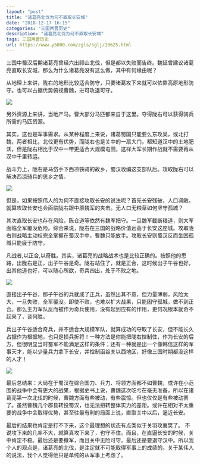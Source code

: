 ```yaml
---
layout: "post"
title: "诸葛亮北伐为何不直取长安城"
date: "2018-12-17 16:15"
categories: "三国两晋历史"
description: "诸葛亮北伐为何不直取长安城"
tags: 三国两晋历史
url: https://www.y5000.com/zgls/sglj/10625.html
---
```






三国中蜀汉后期诸葛亮曾经六出祁山北伐，但是都以失败而告终。魏延曾建议诸葛亮直取长安城，那么为什么诸葛亮没有这么做，其中有何缘由呢？

从地理上来讲，陇右的地形比较适合防守，只要诸葛攻下来就可以依靠高原地形防守。也可以占据优势俯视曹魏，进可攻退可守。

![](https://img.y5000.com/uploads/allimg/170114/11042T517-0.jpg)

另外资源上来讲，当地产马。曹大部分马匹都来自于这里。夺得陇右可以获得骑兵所需的马匹资源。

其实，这也是军事需求。从某种程度上来说，诸葛蜀国只能要么东攻吴，或北打魏，两者相比，北伐更有优势，而陇右也是关中的一扇大门，都知道汉中的土地肥沃，但是陇右相比于汉中一带更适合大规模屯田，这样大军长期作战就不需要再从汉中千里转运。

战斗力上，陇右是马岱手下西凉铁骑的故乡，蜀汉收编这支部队后。攻取陇右可以解决西凉骑兵的思乡之情。

![](https://img.y5000.com/uploads/allimg/170114/11042SU3-1.jpg)

但是，如果按照伟人的为何不直接攻取长安的说法呢？首先长安残破，人口凋敝。就算攻取长安也会面临陇右跟中原魏军的夹击。无人口无粮草如何坚守孤城？

其次直取长安也存在风险，陈仓道等依然有魏军把守。一旦魏军截断粮道，则大军面临全军覆没危险。综合来说，陇右在三国的战略价值远高于长安这座城。攻取陇右则战略主动权完全掌握在蜀汉手中，曹魏只能放手。攻取长安则蜀汉反而坐困孤城只能疲于防守。

凡战者,以正合,以奇胜。其实，诸葛亮的战略战术也是比较正确的。按照他的思路，出陇右是正，出子午谷是奇。陇右站住了，就是正合，这时候出子午谷也好，出其他道也好，可以随心所欲，奇兵四出，处于不败之地。

![](https://img.y5000.com/uploads/allimg/170114/11042R192-2.jpg)

直接出子午谷，那子午谷的兵就成了正兵，虽然出其不意，但力量薄弱，风险太大，一旦失败，全军覆没。即使不败，也难以扩大战果，只能困守孤城，做不到正合。那么主力军队反而被作为奇兵使用，没有起到应有的作用，更何况根本就奇不起来了，谈何胜。

兵出子午谷适合奇兵，并不适合大规模军队，就算成功的夺取了长安，但不能长久占据作为根据地，也只是损兵折将！一种方法是你能把陇右控制住，作为长安的后方，但很明显当时蜀军不能满足这样的条件；还有一种就是出一个像韩信这样的军事天才，能以少量兵力拿下长安，并控制函谷关以西地区，好像三国时期都没这样的人才！

![](https://img.y5000.com/uploads/allimg/170114/11042Wa1-3.jpg)

最后总结来：大局在于蜀汉在综合国力、兵力、将领方面都不如曹魏，或许在小范围的战争中会有更大的战果，根据史书上说，曹魏这次吃亏在毫无准备，所以在诸葛亮第一次北伐的时候，曹魏方面有些被动，有些震惊。但也仅仅是有些被动罢了。虽然曹魏几个郡县转投蜀汉，也无法扭转整体实力的差距。或许在相对不太重要的战争中会取得优势，甚至往最有利的局面上说，直取关中以后，逼近长安。

最后的结果也肯定是打不下来，这个最理想的状态有点类似于关羽攻襄樊了。
不说攻下来的几率不大，就算真攻下来了，也守不住。而且，在直逼长安的时候，关中肯定不稳。最后还是要撤军，而且关中无险可守。最后还是要退守汉中。所以我个人的观点是，诸葛亮的北伐，是注定就不可能取得军事上的成绩的。关于某伟人的说法，我个人觉得他只是单纯的从军事上考虑了。
